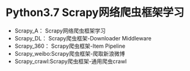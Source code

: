 # Python3.7 Scrapy网络爬虫框架学习

<ul>
<li>Scrapy_A：   Scrapy网络爬虫框架学习</li>
<li>Scrapy_DL：  Scrapy爬虫框架-Downloader Middleware</li>
<li>Scrapy_360： Scrapy爬虫框架-Item Pipeline</li>
<li>Scrapy_weibo:Scrapy爬虫框架-爬取新浪微博</li>
<li>Scrapy_crawl:Scrapy爬虫框架-通用爬虫crawl</li>
</ul>
